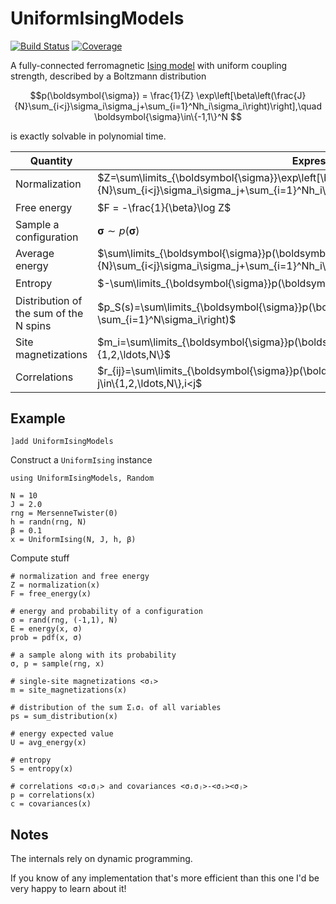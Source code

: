# UniformIsingModels

[![Build Status](https://github.com/stecrotti/UniformIsingModels.jl/actions/workflows/CI.yml/badge.svg?branch=main)](https://github.com/stecrotti/UniformIsingModels.jl/actions/workflows/CI.yml?query=branch%3Amain)
[![Coverage](https://codecov.io/gh/stecrotti/UniformIsingModels.jl/branch/main/graph/badge.svg)](https://codecov.io/gh/stecrotti/UniformIsingModels.jl)

A fully-connected ferromagnetic [Ising model](https://en.wikipedia.org/wiki/Ising_model) with uniform coupling strength, described by a Boltzmann distribution

$$p(\boldsymbol{\sigma}) = \frac{1}{Z} \exp\left[\beta\left(\frac{J}{N}\sum_{i<j}\sigma_i\sigma_j+\sum_{i=1}^Nh_i\sigma_i\right)\right],\quad \boldsymbol{\sigma}\in\{-1,1\}^N $$

is exactly solvable in polynomial time.


| Quantity | Expression | Cost          |
| ------------- | ----------| ----------- |
| Normalization | $Z=\sum\limits_{\boldsymbol{\sigma}}\exp\left[\beta\left(\frac{J}{N}\sum_{i<j}\sigma_i\sigma_j+\sum_{i=1}^Nh_i\sigma_i\right)\right]$ | $\mathcal O (N^2)$ |
| Free energy | $F = -\frac{1}{\beta}\log Z$ | $\mathcal O (N^2)$ |
| Sample a configuration | $\boldsymbol{\sigma} \sim p(\boldsymbol{\sigma})$ | $\mathcal O (N^2)$ |
| Average energy | $\sum\limits_{\boldsymbol{\sigma}}p(\boldsymbol{\sigma})\left[-\left(\frac{J}{N}\sum_{i<j}\sigma_i\sigma_j+\sum_{i=1}^Nh_i\sigma_i\right)\right]$ | $\mathcal O (N^2)$ |
| Entropy | $-\sum\limits_{\boldsymbol{\sigma}}p(\boldsymbol{\sigma})\log p(\boldsymbol{\sigma})$ | $\mathcal O (N^2)$ |
| Distribution of the sum of the N spins | $p_S(s)=\sum\limits_{\boldsymbol{\sigma}}p(\boldsymbol{\sigma})\delta\left(s-\sum_{i=1}^N\sigma_i\right)$ | $\mathcal O (N^2)$ |
| Site magnetizations     | $m_i=\sum\limits_{\boldsymbol{\sigma}}p(\boldsymbol{\sigma})\sigma_i,\quad\forall i\in\{1,2,\ldots,N\}$ | $\mathcal O (N^3)$ |
| Correlations     | $r_{ij}=\sum\limits_{\boldsymbol{\sigma}}p(\boldsymbol{\sigma})\sigma_i\sigma_j,\quad\forall j\in\{1,2,\ldots,N\},i<j$ | $\mathcal O (N^5)$ |


## Example
```
]add UniformIsingModels
```
Construct a `UniformIsing` instance
```
using UniformIsingModels, Random

N = 10
J = 2.0
rng = MersenneTwister(0)
h = randn(rng, N)
β = 0.1
x = UniformIsing(N, J, h, β)
```
Compute stuff
```
# normalization and free energy
Z = normalization(x)
F = free_energy(x)

# energy and probability of a configuration
σ = rand(rng, (-1,1), N) 
E = energy(x, σ)
prob = pdf(x, σ)

# a sample along with its probability 
σ, p = sample(rng, x)

# single-site magnetizations <σᵢ>
m = site_magnetizations(x)

# distribution of the sum Σᵢσᵢ of all variables
ps = sum_distribution(x)

# energy expected value
U = avg_energy(x)

# entropy
S = entropy(x)

# correlations <σᵢσⱼ> and covariances <σᵢσⱼ>-<σᵢ><σⱼ>
p = correlations(x)
c = covariances(x)
```

## Notes
The internals rely on dynamic programming.

If you know of any implementation that's more efficient than this one I'd be very happy to learn about it!
